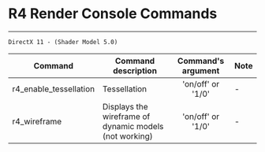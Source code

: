 # R4 Render Console Commands

___

```admonish
DirectX 11 - (Shader Model 5.0)
```

| Command | Command description | Command's argument | Note |
|---|---|:---:|---|
| r4_enable_tessellation | Tessellation | 'on/off' or '1/0' | - |
| r4_wireframe | Displays the wireframe of dynamic models (not working) | 'on/off' or '1/0' | - |
